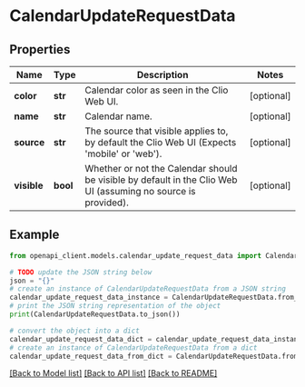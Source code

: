 # CalendarUpdateRequestData


## Properties

Name | Type | Description | Notes
------------ | ------------- | ------------- | -------------
**color** | **str** | Calendar color as seen in the Clio Web UI. | [optional] 
**name** | **str** | Calendar name. | [optional] 
**source** | **str** | The source that visible applies to, by default the Clio Web UI (Expects &#39;mobile&#39; or &#39;web&#39;). | [optional] 
**visible** | **bool** | Whether or not the Calendar should be visible by default in the Clio Web UI (assuming no source is provided). | [optional] 

## Example

```python
from openapi_client.models.calendar_update_request_data import CalendarUpdateRequestData

# TODO update the JSON string below
json = "{}"
# create an instance of CalendarUpdateRequestData from a JSON string
calendar_update_request_data_instance = CalendarUpdateRequestData.from_json(json)
# print the JSON string representation of the object
print(CalendarUpdateRequestData.to_json())

# convert the object into a dict
calendar_update_request_data_dict = calendar_update_request_data_instance.to_dict()
# create an instance of CalendarUpdateRequestData from a dict
calendar_update_request_data_from_dict = CalendarUpdateRequestData.from_dict(calendar_update_request_data_dict)
```
[[Back to Model list]](../README.md#documentation-for-models) [[Back to API list]](../README.md#documentation-for-api-endpoints) [[Back to README]](../README.md)


